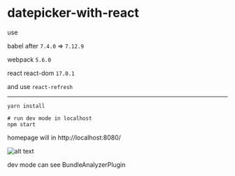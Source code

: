 # datepicker-with-react

use

babel after `7.4.0` => `7.12.9`

webpack `5.6.0`

react react-dom `17.0.1`

and use `react-refresh`

---

```
yarn install

# run dev mode in localhost
npm start
```

homepage will in http://localhost:8080/

![alt text](https://github.com/satsuya0114/webpack5-babel7-react-starter/blob/main/readme.png)

dev mode can see BundleAnalyzerPlugin


